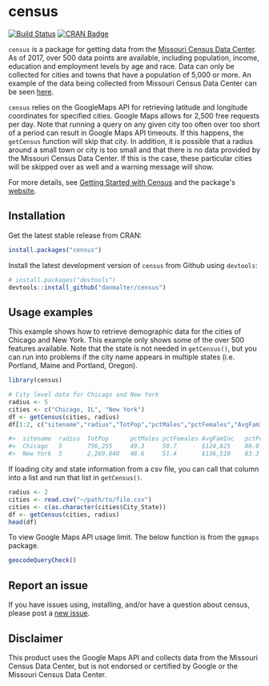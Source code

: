 # census

[![Build Status](https://travis-ci.org/danmalter/census.svg?branch=master)](https://travis-ci.org/danmalter/census) [![CRAN Badge](https://www.r-pkg.org/badges/version/census)](https://cran.r-project.org/package=census)

`census` is a package for getting data from the [Missouri Census Data Center](http://mcdc.missouri.edu/). As of 2017, over 500 data points are available, including population, income, education and employment levels by age and race.  Data can only be collected for cities and towns that have a population of 5,000 or more.  An example of the data being collected from Missouri Census Data Center can be seen [here](http://mcdc.missouri.edu/cgi-bin/broker?_PROGRAM=websas.caps10acsb.sas&SERVICE=appdev&sitename=Chicago,IL&longitude=-87.6297982&latitude=41.8781136&radii=2&dprofile=on&eprofile=on&sprofile=on&hprofile=on&cntypops=on&printdetail=on&_debug=).

`census` relies on the GoogleMaps API for retrieving latitude and longitude coordinates for specified cities.  Google Maps allows for 2,500 free requests per day. Note that running a query on any given city too often over too short of a period can result in Google Maps API timeouts.  If this happens, the `getCensus` function will skip that city.  In addition, it is possible that a radius around a small town or city is too small and that there is no data provided by the Missouri Census Data Center. If this is the case, these particular cities will be skipped over as well and a warning message will show.

For more details, see [Getting Started with Census](https://danmalter.github.io/census/articles/getting-started.html) and the package's [website](https://danmalter.github.io/census/index.html).

## Installation

Get the latest stable release from CRAN:

```R
install.packages("census")
```

Install the latest development version of `census` from Github using `devtools`:
```R
# install.packages("devtools")
devtools::install_github("danmalter/census")
```


## Usage examples

This example shows how to retrieve demographic data for the cities of Chicago and New York. This example only shows some of the over 500 features available.  Note that the state is not needed in `getCensus()`, but you can run into problems if the city name appears in multiple states (i.e. Portland, Maine and Portland, Oregon).

```R
library(census)

# City level data for Chicago and New York
radius <- 5
cities <- c("Chicago, IL", "New York")
df <- getCensus(cities, radius)
df[1:2, c("sitename","radius","TotPop","pctMales","pctFemales","AvgFamInc","pctPrivWageWorkers","pctGovWorkers", "pctMarried","pctBachelors","MedianHValue")]

#>  sitename  radius  TotPop      pctMales pctFemales AvgFamInc   pctPrivWageWorkers  pctGovWorkers pctMarried pctBachelors MedianHValue
#>  Chicago   5       756,255     49.3     50.7       $124,825    86.0                9.5           31.9       31.1         $365,867
#>  New York  5       2,269,840   48.6     51.4       $136,510    83.3                9.4           35.9       29.8         $782,702
```

If loading city and state information from a csv file, you can call that column into a list and run that list in `getCensus()`.

```R
radius <- 2
cities <- read.csv("~/path/to/file.csv")
cities <- c(as.character(cities$City_State))
df <- getCensus(cities, radius)
head(df)
```

To view Google Maps API usage limit. The below function is from the `ggmaps` package.

```R
geocodeQueryCheck() 
```

## Report an issue
If you have issues using, installing, and/or have a question about census, please post a [new issue](https://github.com/danmalter/census/issues).

## Disclaimer
This product uses the Google Maps API and collects data from the Missouri Census Data Center, but is not endorsed or certified by Google or the Missouri Census Data Center.
